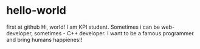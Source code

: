 # hello-world
first at github
Hi, world! I am KPI student. Sometimes i can be web-developer, sometimes - C++ developer. 
I want to be a famous programmer and bring humans happienes!!
